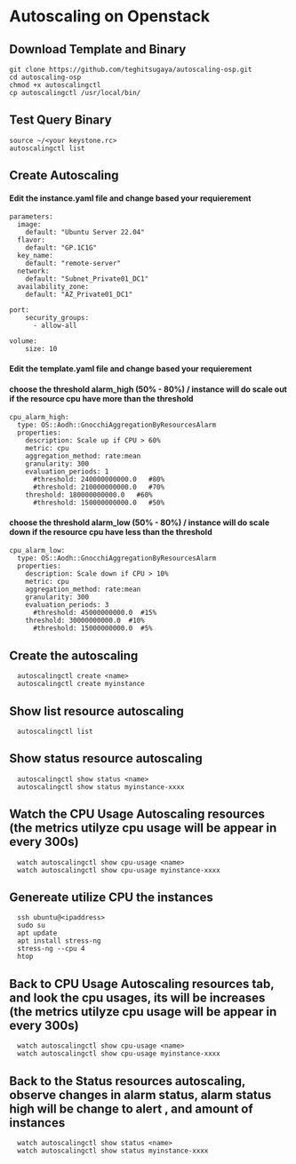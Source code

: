 # Autoscaling on Openstack
  ## Download Template and Binary
    git clone https://github.com/teghitsugaya/autoscaling-osp.git
    cd autoscaling-osp
    chmod +x autoscalingctl
    cp autoscalingctl /usr/local/bin/

  ## Test Query Binary
    source ~/<your keystone.rc>
    autoscalingctl list

  ## Create Autoscaling
  #### Edit the instance.yaml file and change based your requierement
    parameters:
      image:
        default: "Ubuntu Server 22.04"
      flavor:
        default: "GP.1C1G"
      key_name:
        default: "remote-server"
      network:
        default: "Subnet_Private01_DC1"
      availability_zone:
        default: "AZ_Private01_DC1"
    
    port:
        security_groups:
          - allow-all
          
    volume:
        size: 10

  #### Edit the template.yaml file and change based your requierement
  #### choose the threshold alarm_high (50% - 80%) / instance will do scale out if the resource cpu have more than the threshold
    cpu_alarm_high:
      type: OS::Aodh::GnocchiAggregationByResourcesAlarm
      properties:
        description: Scale up if CPU > 60%
        metric: cpu
        aggregation_method: rate:mean
        granularity: 300
        evaluation_periods: 1 
          #threshold: 240000000000.0   #80%
          #threshold: 210000000000.0   #70%
        threshold: 180000000000.0   #60%
          #threshold: 150000000000.0   #50%
          
   #### choose the threshold alarm_low (50% - 80%) / instance will do scale down if the resource cpu have less than the threshold
    cpu_alarm_low:
      type: OS::Aodh::GnocchiAggregationByResourcesAlarm
      properties:
        description: Scale down if CPU > 10%
        metric: cpu
        aggregation_method: rate:mean
        granularity: 300
        evaluation_periods: 3
          #threshold: 45000000000.0  #15%
        threshold: 30000000000.0  #10%
          #threshold: 15000000000.0  #5%

   ## Create the autoscaling
      autoscalingctl create <name>
      autoscalingctl create myinstance
      
   ## Show list resource autoscaling
      autoscalingctl list
      
   ## Show status resource autoscaling
      autoscalingctl show status <name>
      autoscalingctl show status myinstance-xxxx

   ## Watch the CPU Usage Autoscaling resources (the metrics utilyze cpu usage will be appear in every 300s)
      watch autoscalingctl show cpu-usage <name>
      watch autoscalingctl show cpu-usage myinstance-xxxx 
        
   ## Genereate utilize CPU the instances
      ssh ubuntu@<ipaddress>
      sudo su
      apt update
      apt install stress-ng
      stress-ng --cpu 4
      htop
      
   ## Back to CPU Usage Autoscaling resources tab, and look the cpu usages, its will be increases (the metrics utilyze cpu usage will be appear in every 300s)
      watch autoscalingctl show cpu-usage <name>
      watch autoscalingctl show cpu-usage myinstance-xxxx
      
   ## Back to the Status resources autoscaling, observe changes in alarm status, alarm status high will be change to alert , and amount of instances
      watch autoscalingctl show status <name>
      watch autoscalingctl show status myinstance-xxxx

